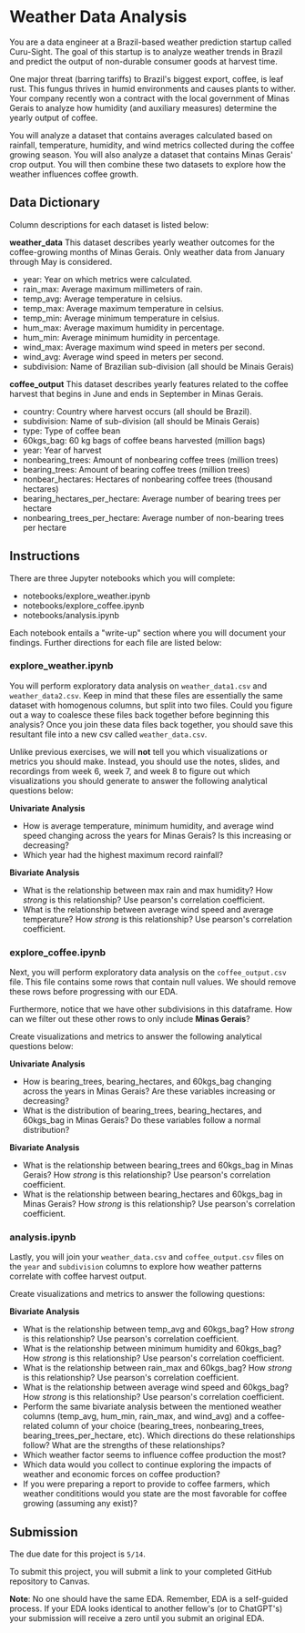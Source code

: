 # Weather Data Analysis

You are a data engineer at a Brazil-based weather prediction startup called Curu-Sight. The goal of this startup is to analyze weather trends in Brazil and predict the output of non-durable consumer goods at harvest time.

One major threat (barring tariffs) to Brazil's biggest export, coffee, is leaf rust. This fungus thrives in humid environments and causes plants to wither. Your company recently won a contract with the local government of Minas Gerais to analyze how humidity (and auxiliary measures) determine the yearly output of coffee.

You will analyze a dataset that contains averages calculated based on rainfall, temperature, humidity, and wind metrics collected during the coffee growing season. You will also analyze a dataset that contains Minas Gerais' crop output. You will then combine these two datasets to explore how the weather influences coffee growth.

## Data Dictionary

Column descriptions for each dataset is listed below:

**weather_data**
This dataset describes yearly weather outcomes for the coffee-growing months of Minas Gerais. Only weather data from January through May is considered.

* year: Year on which metrics were calculated. 
* rain_max: Average maximum millimeters of rain.
* temp_avg: Average temperature in celsius.
* temp_max: Average maximum temperature in celsius.
* temp_min: Average minimum temperature in celsius.
* hum_max: Average maximum humidity in percentage.
* hum_min: Average minimum humidity in percentage.
* wind_max: Average maximum wind speed in meters per second.
* wind_avg: Average wind speed in meters per second.
* subdivision: Name of Brazilian sub-division (all should be Minais Gerais)

**coffee_output**
This dataset describes yearly features related to the coffee harvest that begins in June and ends in September in Minas Gerais.

* country: Country where harvest occurs (all should be Brazil).
* subdivision: Name of sub-division (all should be Minais Gerais)
* type: Type of coffee bean
* 60kgs_bag: 60 kg bags of coffee beans harvested (million bags)
* year: Year of harvest
* nonbearing_trees: Amount of nonbearing coffee trees (million trees)
* bearing_trees: Amount of bearing coffee trees (million trees)
* nonbear_hectares: Hectares of nonbearing coffee trees (thousand hectares)
* bearing_hectares_per_hectare: Average number of bearing trees per hectare
* nonbearing_trees_per_hectare: Average number of non-bearing trees per hectare

## Instructions

There are three Jupyter notebooks which you will complete:
* notebooks/explore_weather.ipynb
* notebooks/explore_coffee.ipynb
* notebooks/analysis.ipynb

Each notebook entails a "write-up" section where you will document your findings. Further directions for each file are listed below: 

### explore_weather.ipynb

You will perform exploratory data analysis on `weather_data1.csv` and `weather_data2.csv`. Keep in mind that these files are essentially the same dataset with homogenous columns, but split into two files. Could you figure out a way to coalesce these files back together before beginning this analysis? Once you join these data files back together, you should save this resultant file into a new csv called `weather_data.csv`. 

Unlike previous exercises, we will **not** tell you which visualizations or metrics you should make. Instead, you should use the notes, slides, and recordings from week 6, week 7, and week 8 to figure out which visualizations you should generate to answer the following analytical questions below:

**Univariate Analysis**
* How is average temperature, minimum humidity, and average wind speed changing across the years for Minas Gerais? Is this increasing or decreasing?
* Which year had the highest maximum record rainfall?

**Bivariate Analysis**
* What is the relationship between max rain and max humidity? How *strong* is this relationship? Use pearson's correlation coefficient.
* What is the relationship between average wind speed and average temperature? How *strong* is this relationship? Use pearson's correlation coefficient.

### explore_coffee.ipynb

Next, you will perform exploratory data analysis on the `coffee_output.csv` file. This file contains some rows that contain null values. We should remove these rows before progressing with our EDA.

Furthermore, notice that we have other subdivisions in this dataframe. How can we filter out these other rows to only include **Minas Gerais**?

Create visualizations and metrics to answer the following analytical questions below:

**Univariate Analysis**
* How is bearing_trees, bearing_hectares, and 60kgs_bag changing across the years in Minas Gerais? Are these variables increasing or decreasing? 
* What is the distribution of bearing_trees, bearing_hectares, and 60kgs_bag in Minas Gerais? Do these variables follow a normal distribution?

**Bivariate Analysis**
* What is the relationship between bearing_trees and 60kgs_bag in Minas Gerais? How *strong* is this relationship? Use pearson's correlation coefficient.
* What is the relationship between bearing_hectares and 60kgs_bag in Minas Gerais? How *strong* is this relationship? Use pearson's correlation coefficient.

### analysis.ipynb

Lastly, you will join your `weather_data.csv` and `coffee_output.csv` files on the `year` and `subdivision` columns to explore how weather patterns correlate with coffee harvest output.

Create visualizations and metrics to answer the following questions:

**Bivariate Analysis**
* What is the relationship between temp_avg and 60kgs_bag? How *strong* is this relationship? Use pearson's correlation coefficient.
* What is the relationship between minimum humidity and 60kgs_bag? How *strong* is this relationship? Use pearson's correlation coefficient.
* What is the relationship between rain_max and 60kgs_bag? How *strong* is this relationship? Use pearson's correlation coefficient.
* What is the relationship between average wind speed and 60kgs_bag? How *strong* is this relationship? Use pearson's correlation coefficient.
* Perform the same bivariate analysis between the mentioned weather columns (temp_avg, hum_min, rain_max, and wind_avg) and a coffee-related column of your choice (bearing_trees, nonbearing_trees, bearing_trees_per_hectare, etc). Which directions do these relationships follow? What are the strengths of these relationships?
* Which weather factor seems to influence coffee production the most? 
* Which data would you collect to continue exploring the impacts of weather and economic forces on coffee production?
* If you were preparing a report to provide to coffee farmers, which weather condititions would you state are the most favorable for coffee growing (assuming any exist)?

## Submission 

The due date for this project is `5/14`.

To submit this project, you will submit a link to your completed GitHub repository to Canvas.

**Note**: No one should have the same EDA. Remember, EDA is a self-guided process. If your EDA looks identical to another fellow's (or to ChatGPT's) your submission will receive a zero until you submit an original EDA.


